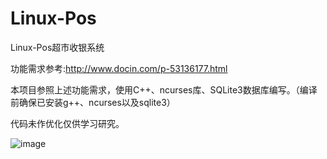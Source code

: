 ﻿# Linux-Pos
Linux-Pos超市收银系统

功能需求参考:http://www.docin.com/p-53136177.html

本项目参照上述功能需求，使用C++、ncurses库、SQLite3数据库编写。（编译前确保已安装g++、ncurses以及sqlite3）

代码未作优化仅供学习研究。

![image](https://github.com/ghsxl/Linux-Pos/blob/master/linuxpos.jpg)